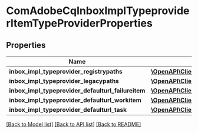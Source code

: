 # ComAdobeCqInboxImplTypeproviderItemTypeProviderProperties

## Properties
Name | Type | Description | Notes
------------ | ------------- | ------------- | -------------
**inbox_impl_typeprovider_registrypaths** | [**\OpenAPI\Client\Model\ConfigNodePropertyArray**](ConfigNodePropertyArray.md) |  | [optional] 
**inbox_impl_typeprovider_legacypaths** | [**\OpenAPI\Client\Model\ConfigNodePropertyArray**](ConfigNodePropertyArray.md) |  | [optional] 
**inbox_impl_typeprovider_defaulturl_failureitem** | [**\OpenAPI\Client\Model\ConfigNodePropertyString**](ConfigNodePropertyString.md) |  | [optional] 
**inbox_impl_typeprovider_defaulturl_workitem** | [**\OpenAPI\Client\Model\ConfigNodePropertyString**](ConfigNodePropertyString.md) |  | [optional] 
**inbox_impl_typeprovider_defaulturl_task** | [**\OpenAPI\Client\Model\ConfigNodePropertyString**](ConfigNodePropertyString.md) |  | [optional] 

[[Back to Model list]](../README.md#documentation-for-models) [[Back to API list]](../README.md#documentation-for-api-endpoints) [[Back to README]](../README.md)


